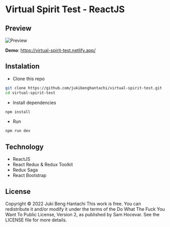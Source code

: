 # Virtual Spirit Test - ReactJS

## Preview

![Preview](https://i.ibb.co/S7PkwLt/virtual-spirit.png)

**Demo**: https://virtual-spirit-test.netlify.app/

## Instalation

- Clone this repo

```bash
git clone https://github.com/jukibenghantachi/virtual-spirit-test.git
cd virtual-spirit-test
```

- Install dependencies

```bash
npm install
```

- Run

```bash
npm run dev
```

## Technology

- ReactJS
- React Redux & Redux Toolkit
- Redux Saga
- React Bootstrap

## License

Copyright © 2022 Juki Beng Hantachi
This work is free. You can redistribute it and/or modify it under the
terms of the Do What The Fuck You Want To Public License, Version 2,
as published by Sam Hocevar. See the LICENSE file for more details.
